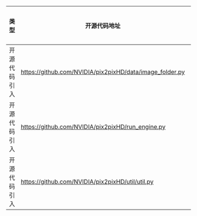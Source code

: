| 类型     | 开源代码地址                                                                                                                           | 文件名                                                | 公网IP地址/公网URL地址/域名/邮箱地址 | 用途说明   |
|--------|----------------------------------------------------------------------------------------------------------------------------------|----------------------------------------------------|-----------------------|--------|
| 开源代码引入 | https://github.com/NVIDIA/pix2pixHD/data/image_folder.py | Pix2PixHD/data/image_folder.py | https://github.com/pytorch/vision/blob/master/torchvision/datasets/folder.py | 源码实现 |
| 开源代码引入 | https://github.com/NVIDIA/pix2pixHD/run_engine.py | Pix2PixHD/run_engine.py | https://wiki.tiker.net/PyCuda/Installation/Linux | 相关说明 |
| 开源代码引入 | https://github.com/NVIDIA/pix2pixHD/util/util.py | Pix2PixHD/util/util.py | https://github.com/ycszen/pytorch-seg/blob/master/transform.py | 源码实现 |
